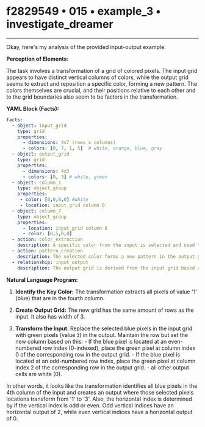 # f2829549 • 015 • example_3 • investigate_dreamer

---
Okay, here's my analysis of the provided input-output example:

**Perception of Elements:**

The task involves a transformation of a grid of colored pixels. The input grid appears to have distinct vertical columns of colors, while the output grid seems to extract and reposition a specific color, forming a new pattern. The colors themselves are crucial, and their positions relative to each other and to the grid boundaries also seem to be factors in the transformation.

**YAML Block (Facts):**



```yaml
facts:
  - object: input_grid
    type: grid
    properties:
      - dimensions: 4x7 (rows x columns)
      - colors: [0, 7, 1, 5]  # white, orange, blue, gray
  - object: output_grid
    type: grid
    properties:
      - dimensions: 4x3
      - colors: [0, 3] # white, green
  - object: column_1
    type: object_group
    properties:
     - color: [0,0,0,0] #white
     - location: input_grid column 0
  - object: column_7
    type: object_group
    properties:
      - location: input_grid column 6
      - color: [0,5,0,0]
  - action: color_extraction
    description: A specific color from the input is selected and used to create the output grid.
  - action: pattern_creation
    description: The selected color forms a new pattern in the output grid.
  - relationship: input_output
    description: The output grid is derived from the input grid based on a specific rule.
```



**Natural Language Program:**

1.  **Identify the Key Color:** The transformation extracts all pixels of value '1' (blue) that are in the fourth column.

2.  **Create Output Grid:** The new grid has the same amount of rows as the input.
    It also has width of 3.

3.   **Transform the Input**: Replace the selected blue pixels in the input grid with green pixels (value `3`) in the output.
Maintain the row but set the new column based on this:
    - If the blue pixel is located at an even-numbered row index (0-indexed), place the green pixel at column index 0 of the corresponding row in the output grid.
    - If the blue pixel is located at an odd-numbered row index, place the green pixel at column index 2 of the corresponding row in the output grid.
    - all other output cells are white (0).

In other words, it looks like the transformation identifies all blue pixels in the 4th column of the input and creates an output where those selected pixels locations transform from '1' to '3'. Also, the horizontal index is determined by if the vertical index is odd or even. Odd vertical indices have an horizontal output of 2, while even vertical indices have a horizontal output of 0.

